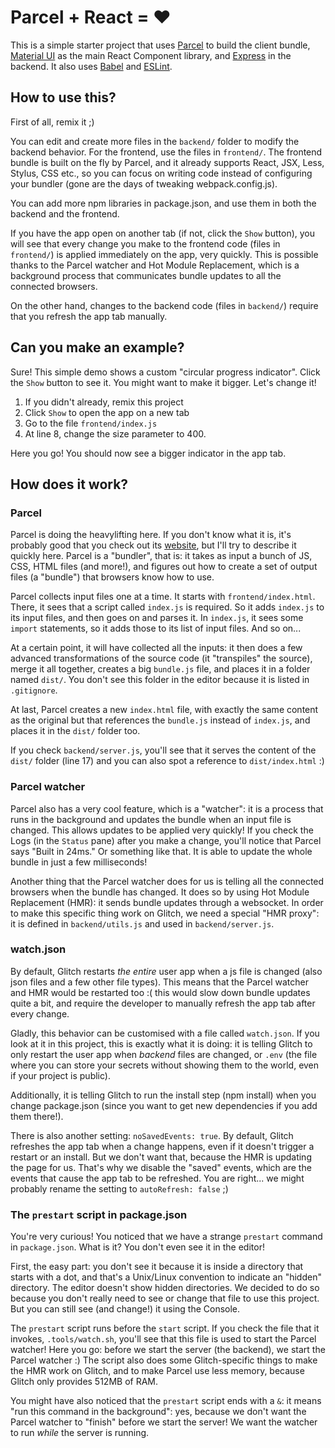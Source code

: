 # Parcel + React = :heart:

This is a simple starter project that uses [Parcel](https://parceljs.org/) to build the client bundle, [Material UI](https://material-ui.com/) as the main React Component library, and [Express](https://expressjs.com/) in the backend. It also uses [Babel](https://babeljs.io/) and [ESLint](https://eslint.org/).


## How to use this?

First of all, remix it ;)

You can edit and create more files in the `backend/` folder to modify the backend behavior. For the frontend, use the files in `frontend/`. The frontend bundle is built on the fly by Parcel, and it already supports React, JSX, Less, Stylus, CSS etc., so you can focus on writing code instead of configuring your bundler (gone are the days of tweaking webpack.config.js).

You can add more npm libraries in package.json, and use them in both the backend and the frontend.

If you have the app open on another tab (if not, click the `Show` button), you will see that every change you make to the frontend code (files in `frontend/`) is applied immediately on the app, very quickly. This is possible thanks to the Parcel watcher and Hot Module Replacement, which is a background process that communicates bundle updates to all the connected browsers.

On the other hand, changes to the backend code (files in `backend/`) require that you refresh the app tab manually.


## Can you make an example?

Sure! This simple demo shows a custom "circular progress indicator". Click the `Show` button to see it. You might want to make it bigger. Let's change it!

1) If you didn't already, remix this project
2) Click `Show` to open the app on a new tab
3) Go to the file `frontend/index.js`
4) At line 8, change the size parameter to 400.

Here you go! You should now see a bigger indicator in the app tab.


## How does it work?

### Parcel

Parcel is doing the heavylifting here. If you don't know what it is, it's probably good that you check out its [website](https://parceljs.org/), but I'll try to describe it quickly here. Parcel is a "bundler", that is: it takes as input a bunch of JS, CSS, HTML files (and more!), and figures out how to create a set of output files (a "bundle") that browsers know how to use.

Parcel collects input files one at a time. It starts with `frontend/index.html`. There, it sees that a script called `index.js` is required. So it adds `index.js` to its input files, and then goes on and parses it. In `index.js`, it sees some `import` statements, so it adds those to its list of input files. And so on...

At a certain point, it will have collected all the inputs: it then does a few advanced transformations of the source code (it "transpiles" the source), merge it all together, creates a big `bundle.js` file, and places it in a folder named `dist/`. You don't see this folder in the editor because it is listed in `.gitignore`.

At last, Parcel creates a new `index.html` file, with exactly the same content as the original but that references the `bundle.js` instead of `index.js`, and places it in the `dist/` folder too.

If you check `backend/server.js`, you'll see that it serves the content of the `dist/` folder (line 17) and you can also spot a reference to `dist/index.html` :)

### Parcel watcher

Parcel also has a very cool feature, which is a "watcher": it is a process that runs in the background and updates the bundle when an input file is changed. This allows updates to be applied very quickly! If you check the Logs (in the `Status` pane) after you make a change, you'll notice that Parcel says "Built in 24ms." Or something like that. It is able to update the whole bundle in just a few milliseconds!

Another thing that the Parcel watcher does for us is telling all the connected browsers when the bundle has changed. It does so by using Hot Module Replacement (HMR): it sends bundle updates through a websocket. In order to make this specific thing work on Glitch, we need a special "HMR proxy": it is defined in `backend/utils.js` and used in `backend/server.js`.

### watch.json

By default, Glitch restarts _the entire_ user app when a js file is changed (also json files and a few other file types). This means that the Parcel watcher and HMR would be restarted too :( this would slow down bundle updates quite a bit, and require the developer to manually refresh the app tab after every change.

Gladly, this behavior can be customised with a file called `watch.json`. If you look at it in this project, this is exactly what it is doing: it is telling Glitch to only restart the user app when _backend_ files are changed, or `.env` (the file where you can store your secrets without showing them to the world, even if your project is public).

Additionally, it is telling Glitch to run the install step (npm install) when you change package.json (since you want to get new dependencies if you add them there!).

There is also another setting: `noSavedEvents: true`. By default, Glitch refreshes the app tab when a change happens, even if it doesn't trigger a restart or an install. But we don't want that, because the HMR is updating the page for us. That's why we disable the "saved" events, which are the events that cause the app tab to be refreshed. You are right... we might probably rename the setting to `autoRefresh: false` ;)

### The `prestart` script in package.json

You're very curious! You noticed that we have a strange `prestart` command in `package.json`. What is it? You don't even see it in the editor!

First, the easy part: you don't see it because it is inside a directory that starts with a dot, and that's a Unix/Linux convention to indicate an "hidden" directory. The editor doesn't show hidden directories. We decided to do so because you don't really need to see or change that file to use this project. But you can still see (and change!) it using the Console.

The `prestart` script runs before the `start` script. If you check the file that it invokes, `.tools/watch.sh`, you'll see that this file is used to start the Parcel watcher! Here you go: before we start the server (the backend), we start the Parcel watcher :) The script also does some Glitch-specific things to make the HMR work on Glitch, and to make Parcel use less memory, because Glitch only provides 512MB of RAM.

You might have also noticed that the `prestart` script ends with a `&`: it means "run this command in the background": yes, because we don't want the Parcel watcher to "finish" before we start the server! We want the watcher to run _while_ the server is running.
